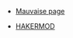 

- [Mauvaise page](https://hakermodv2.blogspot.com)



-  [HAKERMOD](https://hakermodv2.blogspot.com)
